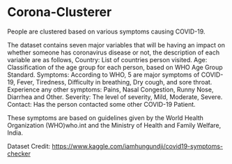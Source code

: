 # Corona-Clusterer
People are clustered based on various symptoms causing COVID-19.

The dataset contains seven major variables that will be having an impact on whether someone has coronavirus disease or not, the description of each variable are as follows,
Country: List of countries person visited.
Age: Classification of the age group for each person, based on WHO Age Group Standard.
Symptoms: According to WHO, 5 are major symptoms of COVID-19, Fever, Tiredness, Difficulty in breathing, Dry cough, and sore throat.
Experience any other symptoms: Pains, Nasal Congestion, Runny Nose, Diarrhea and Other.
Severity: The level of severity, Mild, Moderate, Severe.
Contact: Has the person contacted some other COVID-19 Patient.

These symptoms are based on guidelines given by the World Health Organization (WHO)who.int and the Ministry of Health and Family Welfare, India.

Dataset Credit: https://www.kaggle.com/iamhungundji/covid19-symptoms-checker
